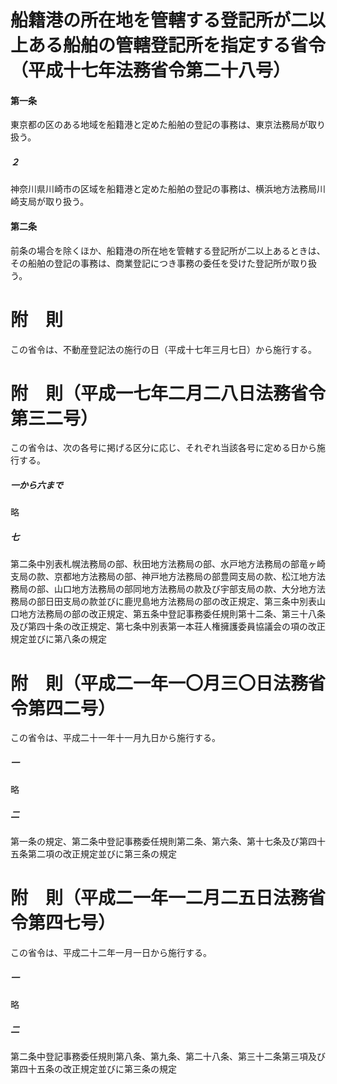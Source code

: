 # 船籍港の所在地を管轄する登記所が二以上ある船舶の管轄登記所を指定する省令（平成十七年法務省令第二十八号）
#### 第一条
東京都の区のある地域を船籍港と定めた船舶の登記の事務は、東京法務局が取り扱う。
##### ２
神奈川県川崎市の区域を船籍港と定めた船舶の登記の事務は、横浜地方法務局川崎支局が取り扱う。
#### 第二条
前条の場合を除くほか、船籍港の所在地を管轄する登記所が二以上あるときは、その船舶の登記の事務は、商業登記につき事務の委任を受けた登記所が取り扱う。
# 附　則
この省令は、不動産登記法の施行の日（平成十七年三月七日）から施行する。
# 附　則（平成一七年二月二八日法務省令第三二号）
この省令は、次の各号に掲げる区分に応じ、それぞれ当該各号に定める日から施行する。
##### 一から六まで
略
##### 七
第二条中別表札幌法務局の部、秋田地方法務局の部、水戸地方法務局の部竜ヶ崎支局の款、京都地方法務局の部、神戸地方法務局の部豊岡支局の款、松江地方法務局の部、山口地方法務局の部同地方法務局の款及び宇部支局の款、大分地方法務局の部日田支局の款並びに鹿児島地方法務局の部の改正規定、第三条中別表山口地方法務局の部の改正規定、第五条中登記事務委任規則第十二条、第三十八条及び第四十条の改正規定、第七条中別表第一本荘人権擁護委員協議会の項の改正規定並びに第八条の規定
# 附　則（平成二一年一〇月三〇日法務省令第四二号）
この省令は、平成二十一年十一月九日から施行する。
##### 一
略
##### 二
第一条の規定、第二条中登記事務委任規則第二条、第六条、第十七条及び第四十五条第二項の改正規定並びに第三条の規定
# 附　則（平成二一年一二月二五日法務省令第四七号）
この省令は、平成二十二年一月一日から施行する。
##### 一
略
##### 二
第二条中登記事務委任規則第八条、第九条、第二十八条、第三十二条第三項及び第四十五条の改正規定並びに第三条の規定
